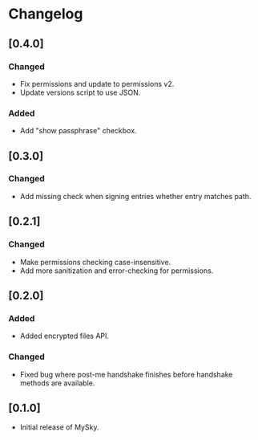 # Changelog

## [0.4.0]

### Changed

- Fix permissions and update to permissions v2.
- Update versions script to use JSON.

### Added

- Add "show passphrase" checkbox.

## [0.3.0]

### Changed

- Add missing check when signing entries whether entry matches path.

## [0.2.1]

### Changed

- Make permissions checking case-insensitive.
- Add more sanitization and error-checking for permissions.

## [0.2.0]

### Added

- Added encrypted files API.

### Changed

- Fixed bug where post-me handshake finishes before handshake methods are available.

## [0.1.0]

- Initial release of MySky.
